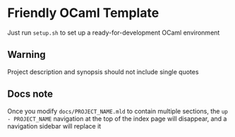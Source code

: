 # Friendly OCaml Template

Just run `setup.sh` to set up a ready-for-development OCaml environment

## Warning
Project description and synopsis should not include single quotes

## Docs note
Once you modify `docs/PROJECT_NAME.mld` to contain multiple sections, the `up - PROJECT_NAME` navigation at the top of the index page will disappear, and a navigation sidebar will replace it
